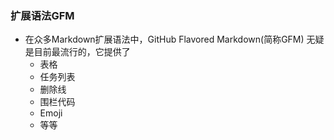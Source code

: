 
### 扩展语法GFM
* 在众多Markdown扩展语法中，GitHub Flavored Markdown(简称GFM) 无疑是目前最流行的，它提供了
  * 表格
  * 任务列表
  * 删除线
  * 围栏代码
  * Emoji
  * 等等
  